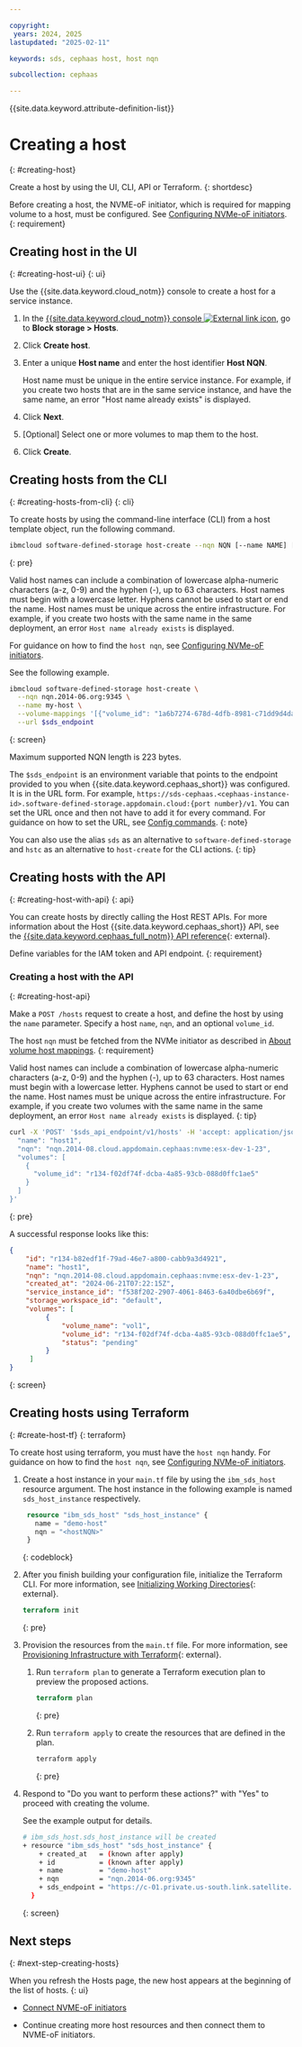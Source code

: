 ```yaml
---

copyright:
 years: 2024, 2025
lastupdated: "2025-02-11"

keywords: sds, cephaas host, host nqn

subcollection: cephaas

---
```


{{site.data.keyword.attribute-definition-list}}

# Creating a host
{: #creating-host}

Create a host by using the UI, CLI, API or Terraform.
{: shortdesc}

Before creating a host, the NVME-oF initiator, which is required for mapping volume to a host, must be configured. See [Configuring NVMe-oF initiators](/docs/cephaas?topic=cephaas-about-volume-host-mappings#config-nvme-initiators).
{: requirement}


## Creating host in the UI
{: #creating-host-ui}
{: ui}

Use the {{site.data.keyword.cloud_notm}} console to create a host for a service instance.

1. In the [{{site.data.keyword.cloud_notm}} console ![External link icon](../icons/launch-glyph.svg "External link icon")](https://{DomainName}/software-defined-storage), go to **Block storage > Hosts**.
2. Click **Create host**.
3. Enter a unique **Host name** and enter the host identifier **Host NQN**.

    Host name must be unique in the entire service instance. For example, if you create two hosts that are in the same service instance, and have the same name, an error "Host name already exists" is displayed.

4. Click **Next**.
5. [Optional] Select one or more volumes to map them to the host.
6. Click **Create**.


## Creating hosts from the CLI
{: #creating-hosts-from-cli}
{: cli}

To create hosts by using the command-line interface (CLI) from a host template object, run the following command.

```sh
ibmcloud software-defined-storage host-create --nqn NQN [--name NAME] [--volume-mappings VOLUME-MAPPINGS | @VOLUME-MAPPINGS-FILE] --url string
```
{: pre}

Valid host names can include a combination of lowercase alpha-numeric characters (a-z, 0-9) and the hyphen (-), up to 63 characters. Host names must begin with a lowercase letter. Hyphens cannot be used to start or end the name. Host names must be unique across the entire infrastructure. For example, if you create two hosts with the same name in the same deployment, an error `Host name already exists` is displayed.

For guidance on how to find the `host nqn`, see [Configuring NVMe-oF initiators](/docs/cephaas?topic=cephaas-about-volume-host-mappings&interface=ui#config-nvme-initiators).


See the following example.

```bash
ibmcloud software-defined-storage host-create \
  --nqn nqn.2014-06.org:9345 \
  --name my-host \
  --volume-mappings '[{"volume_id": "1a6b7274-678d-4dfb-8981-c71dd9d4daa5"}]' \
  --url $sds_endpoint
```
{: screen}

Maximum supported NQN length is 223 bytes.

The `$sds_endpoint` is an environment variable that points to the endpoint provided to you when {{site.data.keyword.cephaas_short}} was configured. It is in the URL form. For example, `https://sds-cephaas.<cephaas-instance-id>.software-defined-storage.appdomain.cloud:{port number}/v1`. You can set the URL once and then not have to add it for every command. For guidance on how to set the URL, see [Config commands](/docs/cephaas?topic=cephaas-ic-sds-cli-reference&interface=cli#ic-config-commands).
{: note}

You can also use the alias `sds` as an alternative to `software-defined-storage` and `hstc` as an alternative to `host-create` for the CLI actions.
{: tip}


## Creating hosts with the API
{: #creating-host-with-api}
{: api}

You can create hosts by directly calling the Host REST APIs. For more information about the Host {{site.data.keyword.cephaas_short}} API, see the [{{site.data.keyword.cephaas_full_notm}} API reference](/apidocs/block-storage){: external}.


Define variables for the IAM token and API endpoint.
{: requirement}

### Creating a host with the API
{: #creating-host-api}

Make a `POST /hosts` request to create a host, and define the host by using the `name` parameter. Specify a host `name`, `nqn`, and an optional `volume_id`.

The host `nqn` must be fetched from the NVMe initiator as described in [About volume host mappings](/docs/cephaas?topic=cephaas-about-volume-host-mappings).
{: requirement}

Valid host names can include a combination of lowercase alpha-numeric characters (a-z, 0-9) and the hyphen (-), up to 63 characters. Host names must begin with a lowercase letter. Hyphens cannot be used to start or end the name. Host names must be unique across the entire infrastructure. For example, if you create two volumes with the same name in the same deployment, an error `Host name already exists` is displayed.
{: tip}


```sh
curl -X 'POST' '$sds_api_endpoint/v1/hosts' -H 'accept: application/json' -H 'Content-Type: application/json' -d '{
  "name": "host1",
  "nqn": "nqn.2014-08.cloud.appdomain.cephaas:nvme:esx-dev-1-23",
  "volumes": [
    {
      "volume_id": "r134-f02df74f-dcba-4a85-93cb-088d0ffc1ae5"
    }
  ]
}'
```
{: pre}

A successful response looks like this:

```json
{
    "id": "r134-b82edf1f-79ad-46e7-a800-cabb9a3d4921",
    "name": "host1",
    "nqn": "nqn.2014-08.cloud.appdomain.cephaas:nvme:esx-dev-1-23",
    "created_at": "2024-06-21T07:22:15Z",
    "service_instance_id": "f538f202-2907-4061-8463-6a40dbe6b69f",
    "storage_workspace_id": "default",
    "volumes": [
         {
             "volume_name": "vol1",
             "volume_id": "r134-f02df74f-dcba-4a85-93cb-088d0ffc1ae5",
             "status": "pending"
         }
     ]
}

```
{: screen}



## Creating hosts using Terraform
{: #create-host-tf}
{: terraform}

To create host using terraform, you must have the `host nqn` handy. For guidance on how to find the `host nqn`, see [Configuring NVMe-oF initiators](/docs/cephaas?topic=cephaas-about-volume-host-mappings&interface=ui#config-nvme-initiators).

1. Create a host instance in your `main.tf` file by using the `ibm_sds_host` resource argument. The host instance in the following example is named `sds_host_instance` respectively.

   ```terraform
    resource "ibm_sds_host" "sds_host_instance" {
      name = "demo-host"
      nqn = "<hostNQN>"
    }
   ```
   {: codeblock}


2. After you finish building your configuration file, initialize the Terraform CLI. For more information, see [Initializing Working Directories](https://www.terraform.io/cli/init){: external}.

   ```terraform
   terraform init
   ```
   {: pre}

3. Provision the resources from the `main.tf` file. For more information, see [Provisioning Infrastructure with Terraform](https://www.terraform.io/cli/run){: external}.

   1. Run `terraform plan` to generate a Terraform execution plan to preview the proposed actions.

      ```terraform
      terraform plan
      ```
      {: pre}

   1. Run `terraform apply` to create the resources that are defined in the plan.

      ```sh
      terraform apply
      ```
      {: pre}

4. Respond to "Do you want to perform these actions?" with "Yes" to proceed with creating the volume.

    See the example output for details.

    ```sh
    # ibm_sds_host.sds_host_instance will be created
    + resource "ibm_sds_host" "sds_host_instance" {
        + created_at   = (known after apply)
        + id           = (known after apply)
        + name         = "demo-host"
        + nqn          = "nqn.2014-06.org:9345"
        + sds_endpoint = "https://c-01.private.us-south.link.satellite.cloud.ibm.com:33029/v1"
      }
    ```
    {: screen}



## Next steps
{: #next-step-creating-hosts}

When you refresh the Hosts page, the new host appears at the beginning of the list of hosts.
{: ui}

* [Connect NVME-oF initiators](/docs/cephaas?topic=cephaas-connecting-nvme-initiators)

* Continue creating more host resources and then connect them to NVME-oF initiators.
